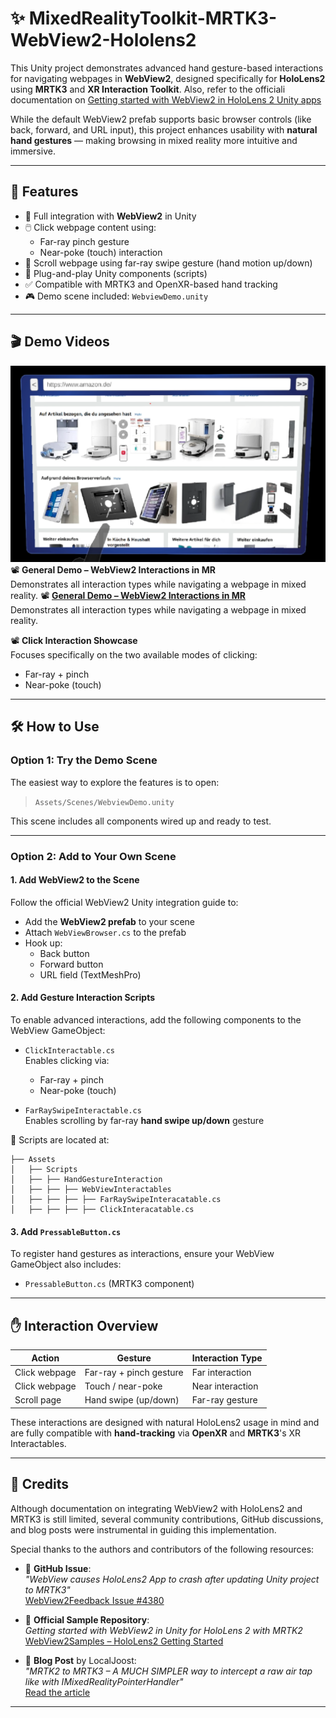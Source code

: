 ﻿# ✨ MixedRealityToolkit-MRTK3-WebView2-Hololens2

This Unity project demonstrates advanced hand gesture-based interactions for navigating webpages in **WebView2**, designed specifically for **HoloLens2** using **MRTK3** and **XR Interaction Toolkit**. Also, refer to the officiali documentation on [Getting started with WebView2 in HoloLens 2 Unity apps](https://learn.microsoft.com/en-us/microsoft-edge/webview2/get-started/hololens2) 

While the default WebView2 prefab supports basic browser controls (like back, forward, and URL input), this project enhances usability with **natural hand gestures** — making browsing in mixed reality more intuitive and immersive.

---

## 📌 Features

- 🔗 Full integration with **WebView2** in Unity
- 🖱️ Click webpage content using:
  - Far-ray pinch gesture
  - Near-poke (touch) interaction
- 📜 Scroll webpage using far-ray swipe gesture (hand motion up/down)
- 🧩 Plug-and-play Unity components (scripts)
- ✅ Compatible with MRTK3 and OpenXR-based hand tracking
- 🎮 Demo scene included: `WebviewDemo.unity`

---

## 🎬 Demo Videos

[![General Demo – WebView2 Interactions in MR](Thumbnails/thumbnail1.png)](https://drive.google.com/file/d/1AlJrVqLrV5DMvV4bO2Ha2ak6nxNUejKp/view?usp=sharing)  
📽 **General Demo – WebView2 Interactions in MR**  
Demonstrates all interaction types while navigating a webpage in mixed reality.
📽 [**General Demo – WebView2 Interactions in MR**](https://drive.google.com/file/d/1AlJrVqLrV5DMvV4bO2Ha2ak6nxNUejKp/view?usp=sharing)  
Demonstrates all interaction types while navigating a webpage in mixed reality.

📽 **Click Interaction Showcase**  
Focuses specifically on the two available modes of clicking:

- Far-ray + pinch
- Near-poke (touch)

---

## 🛠️ How to Use

### Option 1: Try the Demo Scene

The easiest way to explore the features is to open:

> `Assets/Scenes/WebviewDemo.unity`

This scene includes all components wired up and ready to test.

---

### Option 2: Add to Your Own Scene

#### 1. Add WebView2 to the Scene

Follow the official WebView2 Unity integration guide to:

- Add the **WebView2 prefab** to your scene
- Attach `WebViewBrowser.cs` to the prefab
- Hook up:
  - Back button
  - Forward button
  - URL field (TextMeshPro)

#### 2. Add Gesture Interaction Scripts

To enable advanced interactions, add the following components to the WebView GameObject:

- `ClickInteractable.cs`  
  Enables clicking via:
  - Far-ray + pinch
  - Near-poke (touch)

- `FarRaySwipeInteractable.cs`  
  Enables scrolling by far-ray **hand swipe up/down** gesture

📁 Scripts are located at:

```
├── Assets
│   ├── Scripts
│   ├── ├── HandGestureInteraction
│   ├── ├── ├── WebViewInteractables
│   ├── ├── ├── ├── FarRaySwipeInteracatable.cs
│   ├── ├── ├── ├── ClickInteracatable.cs

```

#### 3. Add `PressableButton.cs`

To register hand gestures as interactions, ensure your WebView GameObject also includes:

- `PressableButton.cs` (MRTK3 component)


---

## ✋ Interaction Overview

| Action          | Gesture                   | Interaction Type     |
|------------------|----------------------------|------------------------|
| Click webpage    | Far-ray + pinch gesture    | Far interaction        |
| Click webpage    | Touch / near-poke          | Near interaction       |
| Scroll page      | Hand swipe (up/down)       | Far-ray gesture        |

These interactions are designed with natural HoloLens2 usage in mind and are fully compatible with **hand-tracking** via **OpenXR** and **MRTK3**'s XR Interactables.

---

## 🙌 Credits

Although documentation on integrating WebView2 with HoloLens2 and MRTK3 is still limited, several community contributions, GitHub discussions, and blog posts were instrumental in guiding this implementation.

Special thanks to the authors and contributors of the following resources:

- 🐞 **GitHub Issue**:  
  _"WebView causes HoloLens2 App to crash after updating Unity project to MRTK3"_  
  [WebView2Feedback Issue #4380](https://github.com/MicrosoftEdge/WebView2Feedback/issues/4380)

- 📁 **Official Sample Repository**:  
  _Getting started with WebView2 in Unity for HoloLens 2 with MRTK2_  
  [WebView2Samples – HoloLens2 Getting Started](https://github.com/MicrosoftEdge/WebView2Samples/tree/main/GettingStartedGuides/HoloLens2_GettingStarted)

- 📝 **Blog Post** by LocalJoost:  
  _"MRTK2 to MRTK3 – A MUCH SIMPLER way to intercept a raw air tap like with IMixedRealityPointerHandler"_  
  [Read the article](https://localjoost.github.io/MRTK2-to-MRTK3-a-MUCH-SIMPLER-way-to-intercept-a-raw-air-tap-like-with-IMixedRealityPointerHandler/)

---